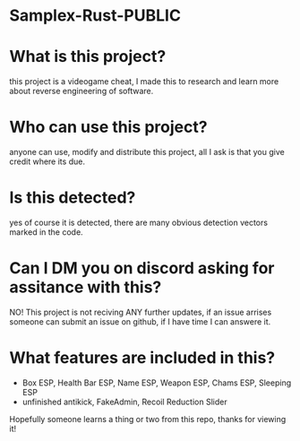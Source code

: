 # Samplex-Rust-PUBLIC

# What is this project?
this project is a videogame cheat, I made this to research and learn more about reverse engineering of software.

# Who can use this project?
anyone can use, modify and distribute this project, all I ask is that you give credit where its due.

# Is this detected?
yes of course it is detected, there are many obvious detection vectors marked in the code.

# Can I DM you on discord asking for assitance with this?
NO! This project is not reciving ANY further updates, if an issue arrises someone can submit an issue on github, if I have time I can answere it.

# What features are included in this?
* Box ESP, Health Bar ESP, Name ESP, Weapon ESP, Chams ESP, Sleeping ESP
* unfinished antikick, FakeAdmin, Recoil Reduction Slider

Hopefully someone learns a thing or two from this repo, thanks for viewing it!
